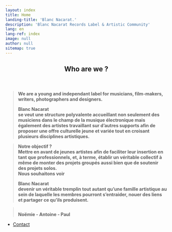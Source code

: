 ```yaml
---
layout: index
title: Home
landing-title: 'Blanc Nacarat.'
description: 'Blanc Nacarat Records Label & Artistic Community'
lang: en
lang-ref: index
image: null
author: null
sitemap: true
---
```


<section id="two">
    <div class="inner">
        <header class="major">
            <h2>Who are we ?</h2>
        </header>
		<blockquote><b> We are a young and independant label for musicians, film-makers, writers, photographers and designers.
		<br>
		<p class="logo" style="padding-left: 0em; padding-right: 0em; margin-bottom: 0px;"><strong> Blanc Nacarat&nbsp;</strong></p>se veut une structure polyvalente accueillant non seulement des musiciens dans le champ de la musique électronique mais également des artistes travaillant sur d’autres supports afin de proposer une offre culturelle jeune et variée tout en croisant plusieurs disciplines artistiques. 
		</b></blockquote>
		<blockquote>
			<b> Notre objectif ?
				<br> Mettre en avant de jeunes artistes afin de faciliter leur insertion en tant que professionnels, et, à terme, établir un véritable collectif à même de monter des projets groupés aussi bien que de soutenir des projets solos.
				<br> Nous souhaitons voir <p class="logo" style="padding-left: 0em;padding-right: 0em;margin-bottom: 0px;"><strong> Blanc Nacarat&nbsp;</strong></p>devenir un véritable tremplin tout autant qu’une famille artistique au sein de laquelle les membres pourront s’entraider, nouer des liens et partager ce qu’ils produisent.
			</b>
		</blockquote>
		<blockquote>
			<b style ="display: flex;">
				<p style="margin-bottom: 0px; text-align: center;"> Noëmie - Antoine - Paul </p>
			</b>
		</blockquote>
			<ul class="actions">
                   		<li>
                   			<a href="https://blancnacarat.github.io" class="button special">Contact</a>
                   		</li>
			</ul>
    </div>
</section>